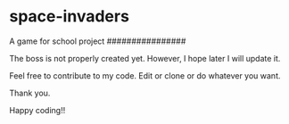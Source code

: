 # space-invaders
A game for school project
################

The boss is not properly created yet. 
However, I hope later I will update it.

Feel free to contribute to my code. Edit or clone or do whatever you want.

Thank you.

Happy coding!!
